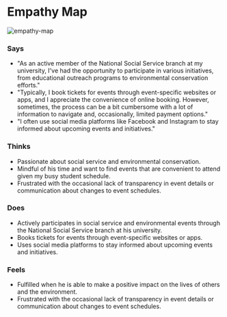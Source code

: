 # Empathy Map

![empathy-map](https://res.cloudinary.com/dqab7rimk/image/upload/v1699008927/UX%20Case%20Study/empathy%20maps/Ajay_Empathy_Map_dch3kn.png)

### Says
- "As an active member of the National Social Service branch at my university, I've had the opportunity to participate in various initiatives, from educational outreach programs to environmental conservation efforts."
- "Typically, I book tickets for events through event-specific websites or apps, and I appreciate the convenience of online booking. However, sometimes, the process can be a bit cumbersome with a lot of information to navigate and, occasionally, limited payment options."
- "I often use social media platforms like Facebook and Instagram to stay informed about upcoming events and initiatives."

### Thinks
-  Passionate about social service and environmental conservation.
-  Mindful of his time and want to find events that are convenient to attend given my busy student schedule.
-  Frustrated with the occasional lack of transparency in event details or communication about changes to event schedules.

### Does
- Actively participates in social service and environmental events through the National Social Service branch at his university.
- Books tickets for events through event-specific websites or apps.
- Uses social media platforms to stay informed about upcoming events and initiatives.

### Feels
- Fulfilled when he is able to make a positive impact on the lives of others and the environment.
- Frustrated with the occasional lack of transparency in event details or communication about changes to event schedules.